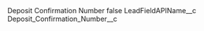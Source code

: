 <?xml version="1.0" encoding="UTF-8"?>
<CustomMetadata xmlns="http://soap.sforce.com/2006/04/metadata" xmlns:xsi="http://www.w3.org/2001/XMLSchema-instance" xmlns:xsd="http://www.w3.org/2001/XMLSchema">
    <label>Deposit Confirmation Number</label>
    <protected>false</protected>
    <values>
        <field>LeadFieldAPIName__c</field>
        <value xsi:type="xsd:string">Deposit_Confirmation_Number__c</value>
    </values>
</CustomMetadata>
